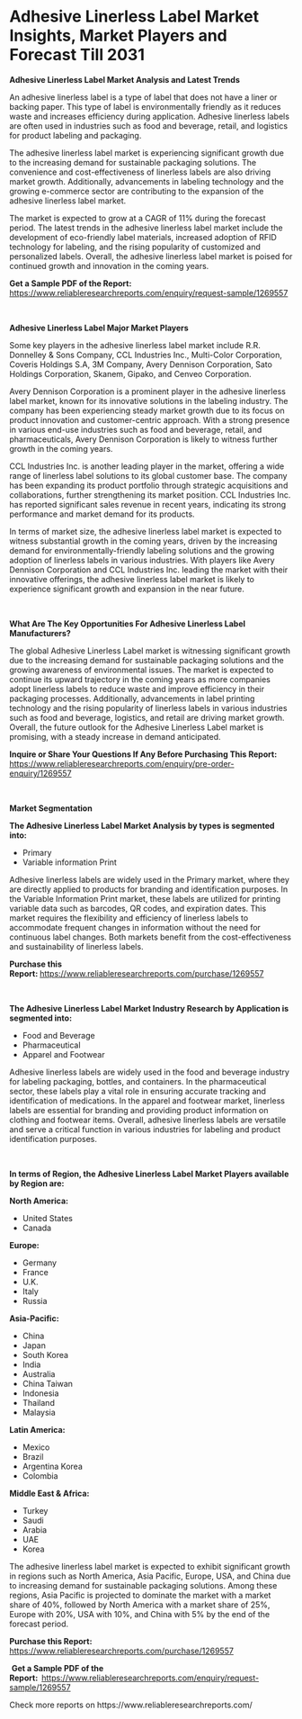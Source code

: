 <p><h1>Adhesive Linerless Label Market Insights, Market Players and Forecast Till 2031</h1></p><p><strong>Adhesive Linerless Label Market Analysis and Latest Trends</strong></p>
<p><p>An adhesive linerless label is a type of label that does not have a liner or backing paper. This type of label is environmentally friendly as it reduces waste and increases efficiency during application. Adhesive linerless labels are often used in industries such as food and beverage, retail, and logistics for product labeling and packaging.</p><p>The adhesive linerless label market is experiencing significant growth due to the increasing demand for sustainable packaging solutions. The convenience and cost-effectiveness of linerless labels are also driving market growth. Additionally, advancements in labeling technology and the growing e-commerce sector are contributing to the expansion of the adhesive linerless label market.</p><p>The market is expected to grow at a CAGR of 11% during the forecast period. The latest trends in the adhesive linerless label market include the development of eco-friendly label materials, increased adoption of RFID technology for labeling, and the rising popularity of customized and personalized labels. Overall, the adhesive linerless label market is poised for continued growth and innovation in the coming years.</p></p>
<p><strong>Get a Sample PDF of the Report:&nbsp;</strong> <a href="https://www.reliableresearchreports.com/enquiry/request-sample/1269557">https://www.reliableresearchreports.com/enquiry/request-sample/1269557</a></p>
<p>&nbsp;</p>
<p><strong>Adhesive Linerless Label Major Market Players</strong></p>
<p><p>Some key players in the adhesive linerless label market include R.R. Donnelley & Sons Company, CCL Industries Inc., Multi-Color Corporation, Coveris Holdings S.A, 3M Company, Avery Dennison Corporation, Sato Holdings Corporation, Skanem, Gipako, and Cenveo Corporation.</p><p>Avery Dennison Corporation is a prominent player in the adhesive linerless label market, known for its innovative solutions in the labeling industry. The company has been experiencing steady market growth due to its focus on product innovation and customer-centric approach. With a strong presence in various end-use industries such as food and beverage, retail, and pharmaceuticals, Avery Dennison Corporation is likely to witness further growth in the coming years.</p><p>CCL Industries Inc. is another leading player in the market, offering a wide range of linerless label solutions to its global customer base. The company has been expanding its product portfolio through strategic acquisitions and collaborations, further strengthening its market position. CCL Industries Inc. has reported significant sales revenue in recent years, indicating its strong performance and market demand for its products.</p><p>In terms of market size, the adhesive linerless label market is expected to witness substantial growth in the coming years, driven by the increasing demand for environmentally-friendly labeling solutions and the growing adoption of linerless labels in various industries. With players like Avery Dennison Corporation and CCL Industries Inc. leading the market with their innovative offerings, the adhesive linerless label market is likely to experience significant growth and expansion in the near future.</p></p>
<p>&nbsp;</p>
<p><strong>What Are The Key Opportunities For Adhesive Linerless Label Manufacturers?</strong></p>
<p><p>The global Adhesive Linerless Label market is witnessing significant growth due to the increasing demand for sustainable packaging solutions and the growing awareness of environmental issues. The market is expected to continue its upward trajectory in the coming years as more companies adopt linerless labels to reduce waste and improve efficiency in their packaging processes. Additionally, advancements in label printing technology and the rising popularity of linerless labels in various industries such as food and beverage, logistics, and retail are driving market growth. Overall, the future outlook for the Adhesive Linerless Label market is promising, with a steady increase in demand anticipated.</p></p>
<p><strong>Inquire or Share Your Questions If Any Before Purchasing This Report:</strong> <a href="https://www.reliableresearchreports.com/enquiry/pre-order-enquiry/1269557">https://www.reliableresearchreports.com/enquiry/pre-order-enquiry/1269557</a></p>
<p>&nbsp;</p>
<p><strong>Market Segmentation</strong></p>
<p><strong>The Adhesive Linerless Label Market Analysis by types is segmented into:</strong></p>
<p><ul><li>Primary</li><li>Variable information Print</li></ul></p>
<p><p>Adhesive linerless labels are widely used in the Primary market, where they are directly applied to products for branding and identification purposes. In the Variable Information Print market, these labels are utilized for printing variable data such as barcodes, QR codes, and expiration dates. This market requires the flexibility and efficiency of linerless labels to accommodate frequent changes in information without the need for continuous label changes. Both markets benefit from the cost-effectiveness and sustainability of linerless labels.</p></p>
<p><strong>Purchase this Report:&nbsp;</strong><a href="https://www.reliableresearchreports.com/purchase/1269557">https://www.reliableresearchreports.com/purchase/1269557</a></p>
<p>&nbsp;</p>
<p><strong>The Adhesive Linerless Label Market Industry Research by Application is segmented into:</strong></p>
<p><ul><li>Food and Beverage</li><li>Pharmaceutical</li><li>Apparel and Footwear</li></ul></p>
<p><p>Adhesive linerless labels are widely used in the food and beverage industry for labeling packaging, bottles, and containers. In the pharmaceutical sector, these labels play a vital role in ensuring accurate tracking and identification of medications. In the apparel and footwear market, linerless labels are essential for branding and providing product information on clothing and footwear items. Overall, adhesive linerless labels are versatile and serve a critical function in various industries for labeling and product identification purposes.</p></p>
<p>&nbsp;</p>
<p><strong>In terms of Region, the Adhesive Linerless Label Market Players available by Region are:</strong></p>
<p>
    <p> <strong> North America: </strong>
        <ul>
            <li>United States</li>
            <li>Canada</li>
        </ul>
        </p> 
    <p> <strong> Europe: </strong>
        <ul>
            <li>Germany</li>
            <li>France</li>
            <li>U.K.</li>
            <li>Italy</li>
            <li>Russia</li>
        </ul>
        </p> 
    <p> <strong> Asia-Pacific: </strong>
        <ul>
            <li>China</li>
            <li>Japan</li>
            <li>South Korea</li>
            <li>India</li>
            <li>Australia</li>
            <li>China Taiwan</li>
            <li>Indonesia</li>
            <li>Thailand</li>
            <li>Malaysia</li>
        </ul>
        </p> 
    <p> <strong> Latin America: </strong>
        <ul>
            <li>Mexico</li>
            <li>Brazil</li>
            <li>Argentina Korea</li>
            <li>Colombia</li>
        </ul>
        </p> 
    <p> <strong> Middle East & Africa: </strong>
        <ul>
            <li>Turkey</li>
            <li>Saudi</li>
            <li>Arabia</li>
            <li>UAE</li>
            <li>Korea</li>
        </ul>
    </p>
    </p>
<p><p>The adhesive linerless label market is expected to exhibit significant growth in regions such as North America, Asia Pacific, Europe, USA, and China due to increasing demand for sustainable packaging solutions. Among these regions, Asia Pacific is projected to dominate the market with a market share of 40%, followed by North America with a market share of 25%, Europe with 20%, USA with 10%, and China with 5% by the end of the forecast period.</p></p>
<p><strong>Purchase this Report: </strong><a href="https://www.reliableresearchreports.com/purchase/1269557">https://www.reliableresearchreports.com/purchase/1269557</a></p>
<p>&nbsp;<strong>Get a Sample PDF of the Report:&nbsp;&nbsp;</strong><a href="https://www.reliableresearchreports.com/enquiry/request-sample/1269557">https://www.reliableresearchreports.com/enquiry/request-sample/1269557</a></p>
<p><strong></strong></p>
<p>Check more reports on https://www.reliableresearchreports.com/</p>